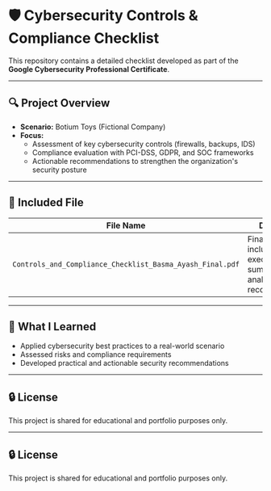 # 🛡️ Cybersecurity Controls & Compliance Checklist

This repository contains a detailed checklist developed as part of the **Google Cybersecurity Professional Certificate**.

---

## 🔍 Project Overview

- **Scenario:** Botium Toys (Fictional Company)
- **Focus:**  
  - Assessment of key cybersecurity controls (firewalls, backups, IDS)  
  - Compliance evaluation with PCI-DSS, GDPR, and SOC frameworks  
  - Actionable recommendations to strengthen the organization's security posture  

---

## 📄 Included File

| File Name | Description |
|-----------|-------------|
| `Controls_and_Compliance_Checklist_Basma_Ayash_Final.pdf` | Final report including executive summary, control analysis, and recommendations |

---

## 🧠 What I Learned

- Applied cybersecurity best practices to a real-world scenario  
- Assessed risks and compliance requirements  
- Developed practical and actionable security recommendations  

---

## 🔒 License

This project is shared for educational and portfolio purposes only.


---

## 🔒 License

This project is shared for educational and portfolio purposes only.
